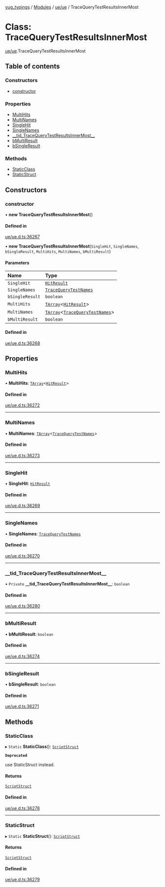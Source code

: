 [yug_typings](../README.md) / [Modules](../modules.md) / [ue/ue](../modules/ue_ue.md) / TraceQueryTestResultsInnerMost

# Class: TraceQueryTestResultsInnerMost

[ue/ue](../modules/ue_ue.md).TraceQueryTestResultsInnerMost

## Table of contents

### Constructors

- [constructor](ue_ue.TraceQueryTestResultsInnerMost.md#constructor)

### Properties

- [MultiHits](ue_ue.TraceQueryTestResultsInnerMost.md#multihits)
- [MultiNames](ue_ue.TraceQueryTestResultsInnerMost.md#multinames)
- [SingleHit](ue_ue.TraceQueryTestResultsInnerMost.md#singlehit)
- [SingleNames](ue_ue.TraceQueryTestResultsInnerMost.md#singlenames)
- [\_\_tid\_TraceQueryTestResultsInnerMost\_\_](ue_ue.TraceQueryTestResultsInnerMost.md#__tid_tracequerytestresultsinnermost__)
- [bMultiResult](ue_ue.TraceQueryTestResultsInnerMost.md#bmultiresult)
- [bSingleResult](ue_ue.TraceQueryTestResultsInnerMost.md#bsingleresult)

### Methods

- [StaticClass](ue_ue.TraceQueryTestResultsInnerMost.md#staticclass)
- [StaticStruct](ue_ue.TraceQueryTestResultsInnerMost.md#staticstruct)

## Constructors

### constructor

• **new TraceQueryTestResultsInnerMost**()

#### Defined in

[ue/ue.d.ts:36267](https://github.com/YugMetaverse/yug_typings/blob/25cad34/ue/ue.d.ts#L36267)

• **new TraceQueryTestResultsInnerMost**(`SingleHit`, `SingleNames`, `bSingleResult`, `MultiHits`, `MultiNames`, `bMultiResult`)

#### Parameters

| Name | Type |
| :------ | :------ |
| `SingleHit` | [`HitResult`](ue_ue.HitResult.md) |
| `SingleNames` | [`TraceQueryTestNames`](ue_ue.TraceQueryTestNames.md) |
| `bSingleResult` | `boolean` |
| `MultiHits` | [`TArray`](../interfaces/ue_puerts.TArray.md)<[`HitResult`](ue_ue.HitResult.md)\> |
| `MultiNames` | [`TArray`](../interfaces/ue_puerts.TArray.md)<[`TraceQueryTestNames`](ue_ue.TraceQueryTestNames.md)\> |
| `bMultiResult` | `boolean` |

#### Defined in

[ue/ue.d.ts:36268](https://github.com/YugMetaverse/yug_typings/blob/25cad34/ue/ue.d.ts#L36268)

## Properties

### MultiHits

• **MultiHits**: [`TArray`](../interfaces/ue_puerts.TArray.md)<[`HitResult`](ue_ue.HitResult.md)\>

#### Defined in

[ue/ue.d.ts:36272](https://github.com/YugMetaverse/yug_typings/blob/25cad34/ue/ue.d.ts#L36272)

___

### MultiNames

• **MultiNames**: [`TArray`](../interfaces/ue_puerts.TArray.md)<[`TraceQueryTestNames`](ue_ue.TraceQueryTestNames.md)\>

#### Defined in

[ue/ue.d.ts:36273](https://github.com/YugMetaverse/yug_typings/blob/25cad34/ue/ue.d.ts#L36273)

___

### SingleHit

• **SingleHit**: [`HitResult`](ue_ue.HitResult.md)

#### Defined in

[ue/ue.d.ts:36269](https://github.com/YugMetaverse/yug_typings/blob/25cad34/ue/ue.d.ts#L36269)

___

### SingleNames

• **SingleNames**: [`TraceQueryTestNames`](ue_ue.TraceQueryTestNames.md)

#### Defined in

[ue/ue.d.ts:36270](https://github.com/YugMetaverse/yug_typings/blob/25cad34/ue/ue.d.ts#L36270)

___

### \_\_tid\_TraceQueryTestResultsInnerMost\_\_

• `Private` **\_\_tid\_TraceQueryTestResultsInnerMost\_\_**: `boolean`

#### Defined in

[ue/ue.d.ts:36280](https://github.com/YugMetaverse/yug_typings/blob/25cad34/ue/ue.d.ts#L36280)

___

### bMultiResult

• **bMultiResult**: `boolean`

#### Defined in

[ue/ue.d.ts:36274](https://github.com/YugMetaverse/yug_typings/blob/25cad34/ue/ue.d.ts#L36274)

___

### bSingleResult

• **bSingleResult**: `boolean`

#### Defined in

[ue/ue.d.ts:36271](https://github.com/YugMetaverse/yug_typings/blob/25cad34/ue/ue.d.ts#L36271)

## Methods

### StaticClass

▸ `Static` **StaticClass**(): [`ScriptStruct`](ue_ue.ScriptStruct.md)

**`Deprecated`**

use StaticStruct instead.

#### Returns

[`ScriptStruct`](ue_ue.ScriptStruct.md)

#### Defined in

[ue/ue.d.ts:36278](https://github.com/YugMetaverse/yug_typings/blob/25cad34/ue/ue.d.ts#L36278)

___

### StaticStruct

▸ `Static` **StaticStruct**(): [`ScriptStruct`](ue_ue.ScriptStruct.md)

#### Returns

[`ScriptStruct`](ue_ue.ScriptStruct.md)

#### Defined in

[ue/ue.d.ts:36279](https://github.com/YugMetaverse/yug_typings/blob/25cad34/ue/ue.d.ts#L36279)

